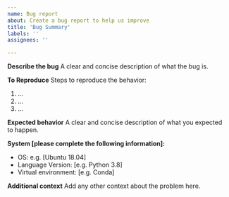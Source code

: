 ```yaml
---
name: Bug report
about: Create a bug report to help us improve
title: 'Bug Summary'
labels: ''
assignees: ''

---
```


**Describe the bug**
A clear and concise description of what the bug is.

**To Reproduce**
Steps to reproduce the behavior:
1. ...
2. ...
3. ...

**Expected behavior**
A clear and concise description of what you expected to happen.

**System [please complete the following information]:**
 - OS: e.g. [Ubuntu 18.04]
 - Language Version: [e.g. Python 3.8]
 - Virtual environment: [e.g. Conda]

**Additional context**
Add any other context about the problem here.

